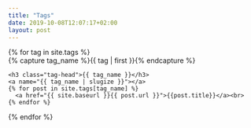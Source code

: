 ```yaml
---
title: "Tags"
date: 2019-10-08T12:07:17+02:00
layout: post
---
```


<div id="archives">
{% for tag in site.tags %}
  <div class="archive-group">
    {% capture tag_name %}{{ tag | first }}{% endcapture %}
    <div id="#{{ tag_name | slugize }}"></div>
    <p></p>

    <h3 class="tag-head">{{ tag_name }}</h3>
    <a name="{{ tag_name | slugize }}"></a>
    {% for post in site.tags[tag_name] %}
      <a href="{{ site.baseurl }}{{ post.url }}">{{post.title}}</a><br>
    {% endfor %}
  </div>
{% endfor %}
</div>